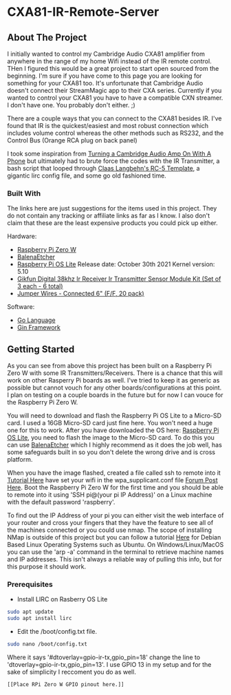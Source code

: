# CXA81-IR-Remote-Server

<!-- ABOUT THE PROJECT -->
## About The Project

I initially wanted to control my Cambridge Audio CXA81 amplifier from anywhere in the range of my home Wifi instead of the IR remote control. THen I figured this would be a great project to start open sourced from the beginning. I'm sure if you have come to this page you are looking for something for your CXA81 too. It's unfortunate that Cambridge Audio doesn't connect their StreamMagic app to their CXA series. Currently if you wanted to control your CXA81 you have to have a compatible CXN streamer. I don't have one. You probably don't either. ;)

There are a couple ways that you can connect to the CXA81 besides IR. I've found that IR is the quickest/easiest and most robust connection which includes volume control whereas 
the other methods such as RS232, and the Control Bus (Orange RCA plug on back panel)

I took some inspiration from [Turning a Cambridge Audio Amp On With A Phone](https://gaselli.software/2017/08/25/turning-a-cambridge-audio-amp-on-with-a-phone/) but 
ultimately had to brute force the codes with the IR Transmitter, a bash script that looped through [Claas Langbehn's RC-5 Template](http://lirc.sourceforge.net/remotes/rc-5/RC-5), a gigantic lirc config file, and some go old fashioned time. 


### Built With


The links here are just suggestions for the items used in this project. They do not contain any tracking or affiliate links as far as I know. I also don't claim that these are the least expensive products you could pick up either.

Hardware:
  * [Raspberry Pi Zero W](https://www.adafruit.com/product/3400)
  * [BalenaEtcher](https://www.balena.io/etcher/)
  * [Raspberry Pi OS Lite](https://www.raspberrypi.com/software/operating-systems/) Release date: October 30th 2021 Kernel version: 5.10
  * [Gikfun Digital 38khz Ir Receiver Ir Transmitter Sensor Module Kit (Set of 3 each - 6 total)](https://www.amazon.com/dp/B0816P2545?psc=1&ref=ppx_yo2_dt_b_product_details)
  * [Jumper Wires - Connected 6" (F/F, 20 pack)](https://www.sparkfun.com/products/12796)


Software:

  * [Go Language](https://go.dev/)
  * [Gin Framework](https://github.com/gin-gonic/gin)

<!-- GETTING STARTED -->
## Getting Started

As you can see from above this project has been built on a Raspberry Pi Zero W with some IR Transmitters/Receivers. There is a chance that this will work on other Rasperry Pi boards as well. I've tried to keep it as generic as possible but cannot vouch for any other boards/configurations at this point. I plan on testing on a couple boards in the future but for now I can vouce for the Raspberry Pi Zero W.

You will need to download and flash the Raspberry Pi OS Lite to a Micro-SD card. I used a 16GB Micro-SD card just fine here. You won't need a huge one for this to work.
After you have downloaded the OS here: [Raspberry Pi OS Lite](https://www.raspberrypi.com/software/operating-systems/), you need to flash the image to the Micro-SD card.
To do this you can use [BalenaEtcher](https://www.balena.io/etcher/) which I highly recommend as it does the job well, has some safeguards built in so you don't delete the wrong drive and is cross platform.

When you have the image flashed, created a file called ssh to remote into it [Tutorial Here](https://jayproulx.medium.com/headless-raspberry-pi-zero-w-setup-with-ssh-and-wi-fi-8ddd8c4d2742) have set your wifi in the wpa_supplicant.conf file [Forum Post Here](https://forums.raspberrypi.com/viewtopic.php?t=203716). Boot the Raspberry Pi Zero W for the first time and you should be able to remote into it using 'SSH pi@(your pi IP Address)' on a Linux machine with the default password 'raspberry'. 

To find out the IP Address of your pi you can either visit the web interface of your router and cross your fingers that they have the feature to see all of the machines connected or you could use nmap. The scope of installing NMap is outside of this project but you can follow a tutorial [Here](https://itsfoss.com/how-to-find-what-devices-are-connected-to-network-in-ubuntu/) for Debian Based Linux Operating Systems such as Ubuntu. On Windows/Linux/MacOS you can use the 'arp -a' command in the terminal to retrieve machine names and IP addresses. This isn't always a reliable way of pulling this info, but for this purpose it should work. 

<!-- PREREQUISITES -->
### Prerequisites

  * Install LIRC on Rasberry OS Lite

   ```sh
   sudo apt update
   sudo apt install lirc
   ```

   * Edit the /boot/config.txt file.
   ```sh
   sudo nano /boot/config.txt
   ````
Where it says '#dtoverlay=gpio-ir-tx,gpio_pin=18' change the line to 'dtoverlay=gpio-ir-tx,gpio_pin=13'. I use GPIO 13 in my setup and for the sake of simplicity I reccoment you do as well. 

    [[Place RPi Zero W GPIO pinout here.]]